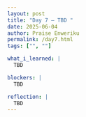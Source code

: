 ```yaml
---
layout: post
title: "Day 7 – TBD "
date: 2025-06-04
author: Praise Enweriku
permalink: /day7.html
tags: ["", ""]

what_i_learned: |
  TBD

blockers: |
  TBD

reflection: |
  TBD
---
```

